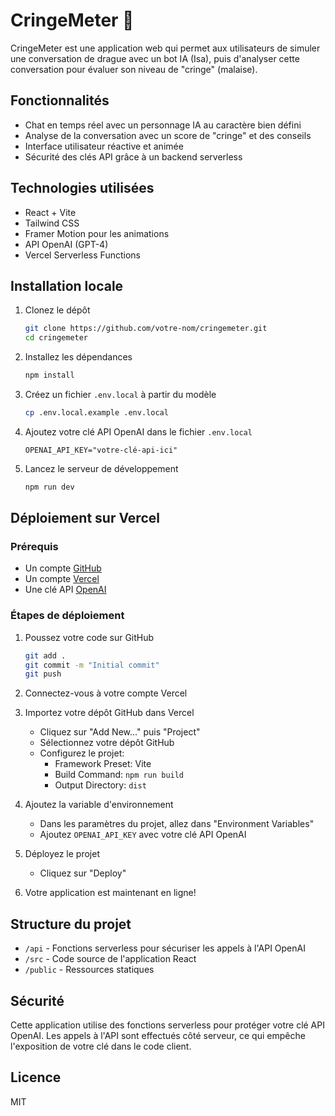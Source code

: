 # CringeMeter 🍑

CringeMeter est une application web qui permet aux utilisateurs de simuler une conversation de drague avec un bot IA (Isa), puis d'analyser cette conversation pour évaluer son niveau de "cringe" (malaise).

## Fonctionnalités

- Chat en temps réel avec un personnage IA au caractère bien défini
- Analyse de la conversation avec un score de "cringe" et des conseils
- Interface utilisateur réactive et animée
- Sécurité des clés API grâce à un backend serverless

## Technologies utilisées

- React + Vite
- Tailwind CSS
- Framer Motion pour les animations
- API OpenAI (GPT-4)
- Vercel Serverless Functions

## Installation locale

1. Clonez le dépôt
   ```bash
   git clone https://github.com/votre-nom/cringemeter.git
   cd cringemeter
   ```

2. Installez les dépendances
   ```bash
   npm install
   ```

3. Créez un fichier `.env.local` à partir du modèle
   ```bash
   cp .env.local.example .env.local
   ```

4. Ajoutez votre clé API OpenAI dans le fichier `.env.local`
   ```
   OPENAI_API_KEY="votre-clé-api-ici"
   ```

5. Lancez le serveur de développement
   ```bash
   npm run dev
   ```

## Déploiement sur Vercel

### Prérequis

- Un compte [GitHub](https://github.com/)
- Un compte [Vercel](https://vercel.com/)
- Une clé API [OpenAI](https://platform.openai.com/)

### Étapes de déploiement

1. Poussez votre code sur GitHub
   ```bash
   git add .
   git commit -m "Initial commit"
   git push
   ```

2. Connectez-vous à votre compte Vercel

3. Importez votre dépôt GitHub dans Vercel
   - Cliquez sur "Add New..." puis "Project"
   - Sélectionnez votre dépôt GitHub
   - Configurez le projet:
     - Framework Preset: Vite
     - Build Command: `npm run build`
     - Output Directory: `dist`

4. Ajoutez la variable d'environnement
   - Dans les paramètres du projet, allez dans "Environment Variables"
   - Ajoutez `OPENAI_API_KEY` avec votre clé API OpenAI

5. Déployez le projet
   - Cliquez sur "Deploy"

6. Votre application est maintenant en ligne!

## Structure du projet

- `/api` - Fonctions serverless pour sécuriser les appels à l'API OpenAI
- `/src` - Code source de l'application React
- `/public` - Ressources statiques

## Sécurité

Cette application utilise des fonctions serverless pour protéger votre clé API OpenAI. Les appels à l'API sont effectués côté serveur, ce qui empêche l'exposition de votre clé dans le code client.

## Licence

MIT
